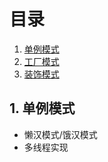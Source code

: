 # 目录
1. [单例模式](#单例模式)
2. [工厂模式](#工厂模式)
3. [装饰模式](#装饰模式)

## 1. 单例模式 <a name="单例模式"></a>
 - 懒汉模式/饿汉模式
 - 多线程实现
